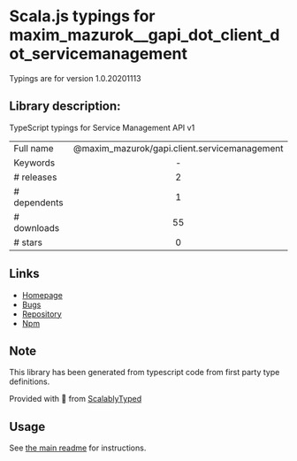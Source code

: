 
# Scala.js typings for maxim_mazurok__gapi_dot_client_dot_servicemanagement

Typings are for version 1.0.20201113

## Library description:
TypeScript typings for Service Management API v1

|                    |                 |
| ------------------ | :-------------: |
| Full name          | @maxim_mazurok/gapi.client.servicemanagement |
| Keywords           | - |
| # releases         | 2 |
| # dependents       | 1 |
| # downloads        | 55 |
| # stars            | 0 |

## Links
- [Homepage](https://github.com/Maxim-Mazurok/google-api-typings-generator#readme)
- [Bugs](https://github.com/Maxim-Mazurok/google-api-typings-generator/issues)
- [Repository](https://github.com/Maxim-Mazurok/google-api-typings-generator)
- [Npm](https://www.npmjs.com/package/%40maxim_mazurok%2Fgapi.client.servicemanagement)
    


## Note
This library has been generated from typescript code from first party type definitions.

Provided with :purple_heart: from [ScalablyTyped](https://github.com/oyvindberg/ScalablyTyped)

## Usage
See [the main readme](../../readme.md) for instructions.


